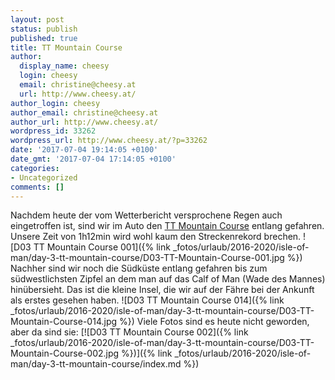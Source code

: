 ```yaml
---
layout: post
status: publish
published: true
title: TT Mountain Course
author:
  display_name: cheesy
  login: cheesy
  email: christine@cheesy.at
  url: http://www.cheesy.at/
author_login: cheesy
author_email: christine@cheesy.at
author_url: http://www.cheesy.at/
wordpress_id: 33262
wordpress_url: http://www.cheesy.at/?p=33262
date: '2017-07-04 19:14:05 +0100'
date_gmt: '2017-07-04 17:14:05 +0100'
categories:
- Uncategorized
comments: []
---
```

Nachdem heute der vom Wetterbericht versprochene Regen auch eingetroffen ist, sind wir im Auto den [TT Mountain Course](https://de.wikipedia.org/wiki/Snaefell_Mountain_Course) entlang gefahren. Unsere Zeit von 1h12min wird wohl kaum den Streckenrekord brechen.
![D03 TT Mountain Course 001]({% link _fotos/urlaub/2016-2020/isle-of-man/day-3-tt-mountain-course/D03-TT-Mountain-Course-001.jpg %})
Nachher sind wir noch die Südküste entlang gefahren bis zum südwestlichsten Zipfel an dem man auf das Calf of Man (Wade des Mannes) hinübersieht. Das ist die kleine Insel, die wir auf der Fähre bei der Ankunft als erstes gesehen haben.
![D03 TT Mountain Course 014]({% link _fotos/urlaub/2016-2020/isle-of-man/day-3-tt-mountain-course/D03-TT-Mountain-Course-014.jpg %})
Viele Fotos sind es heute nicht geworden, aber da sind sie:
[![D03 TT Mountain Course 002]({% link _fotos/urlaub/2016-2020/isle-of-man/day-3-tt-mountain-course/D03-TT-Mountain-Course-002.jpg %})]({% link _fotos/urlaub/2016-2020/isle-of-man/day-3-tt-mountain-course/index.md %})
